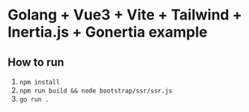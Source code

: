 # Golang + Vue3 + Vite + Tailwind + Inertia.js + Gonertia example

## How to run
1. `npm install`
2. `npm run build && node bootstrap/ssr/ssr.js`
3. `go run .`